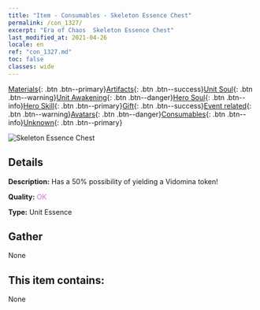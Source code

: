 ```yaml
---
title: "Item - Consumables - Skeleton Essence Chest"
permalink: /con_1327/
excerpt: "Era of Chaos  Skeleton Essence Chest"
last_modified_at: 2021-04-26
locale: en
ref: "con_1327.md"
toc: false
classes: wide
---
```

 [Materials](/Items/){: .btn .btn--primary}[Artifacts](/Items/Artifacts/){: .btn .btn--success}[Unit Soul](/Items/UnitSoul/){: .btn .btn--warning}[Unit Awakening](/Items/UnitAwakening/){: .btn .btn--danger}[Hero Soul](/Items/HeroSoul/){: .btn .btn--info}[Hero Skill](/Items/HeroSkill/){: .btn .btn--primary}[Gift](/Items/Gift/){: .btn .btn--success}[Event related](/Items/Events/){: .btn .btn--warning}[Avatars](/Items/Avatars/){: .btn .btn--danger}[Consumables](/Items/Consumables/){: .btn .btn--info}[Unknown](/Items/Unknown/){: .btn .btn--primary}

 ![Skeleton Essence Chest](/images/t/i_906004.png)

## Details
 **Description:** Has a 50% possibility of yielding a Vidomina token!

 **Quality:** <span style="color: #DA70D6">OK</span>

 **Type:** Unit Essence

## Gather

  None

## This item contains:

  None

